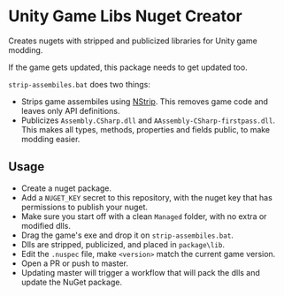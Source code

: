 # Unity Game Libs Nuget Creator

Creates nugets with stripped and publicized libraries for Unity game modding.

If the game gets updated, this package needs to get updated too.

`strip-assembiles.bat` does two things:

- Strips game assembiles using [NStrip](https://github.com/BepInEx/NStrip). This removes game code and leaves only API definitions.
- Publicizes `Assembly.CSharp.dll` and `AAssembly-CSharp-firstpass.dll`. This makes all types, methods, properties and fields public, to make modding easier.

## Usage

- Create a nuget package.
- Add a `NUGET_KEY` secret to this repository, with the nuget key that has permissions to publish your nuget.
- Make sure you start off with a clean `Managed` folder, with no extra or modified dlls.
- Drag the game's exe and drop it on `strip-assembiles.bat`.
- Dlls are stripped, publicized, and placed in `package\lib`.
- Edit the `.nuspec` file, make `<version>` match the current game version.
- Open a PR or push to master.
- Updating master will trigger a workflow that will pack the dlls and update the NuGet package.
